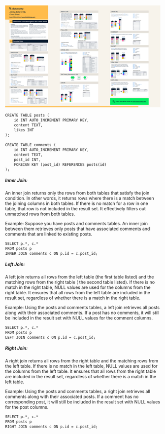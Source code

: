 ![img.png](img.png)

```mysql-sql
CREATE TABLE posts (
    id INT AUTO_INCREMENT PRIMARY KEY,
    content TEXT,
    likes INT
);

CREATE TABLE comments (
    id INT AUTO_INCREMENT PRIMARY KEY,
    content TEXT,
    post_id INT,
    FOREIGN KEY (post_id) REFERENCES posts(id)
);
```

##### Inner Join:

An inner join returns only the rows from both tables that satisfy the join condition. In other words, it returns rows
where there is a match between the joining columns in both tables.
If there is no match for a row in one table, that row is not included in the result set.
It effectively filters out unmatched rows from both tables.

Example: Suppose you have posts and comments tables. An inner join between them retrieves only posts that have
associated comments and comments that are linked to existing posts.

```mysql-sql
SELECT p.*, c.*
FROM posts p
INNER JOIN comments c ON p.id = c.post_id;
```

##### Left Join:

A left join returns all rows from the left table (the first table listed) and the matching rows from the right table (
the second table listed). If there is no match in the right table, NULL values are used for the columns from the right
table.
It ensures that all rows from the left table are included in the result set, regardless of whether there is a match in
the right table.

Example: Using the posts and comments tables, a left join retrieves all posts along with their associated comments. If a
post has no comments, it will still be included in the result set with NULL values for the comment columns.

```mysql-sql
SELECT p.*, c.*
FROM posts p
LEFT JOIN comments c ON p.id = c.post_id;
```

##### Right Join:

A right join returns all rows from the right table and the matching rows from the left table. If there is no match in
the left table, NULL values are used for the columns from the left table.
It ensures that all rows from the right table are included in the result set, regardless of whether there is a match in
the left table.

Example: Using the posts and comments tables, a right join retrieves all comments along with their associated posts. If
a comment has no corresponding post, it will still be included in the result set with NULL values for the post columns.

```mysql-sql
SELECT p.*, c.*
FROM posts p
RIGHT JOIN comments c ON p.id = c.post_id;
```